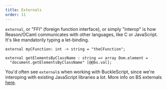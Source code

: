 ```yaml
---
title: Externals
order: 11
---
```


`external`, or "FFI" (foreign function interface), or simply "interop" is how Reason/OCaml communicates with other languages, like C or JavaScript. It's like mandatorily typing a let-binding.

```reason
external myCFunction: int -> string = "theCFunction";
```

```reason
external getElementsByClassName : string => array Dom.element =
  "document.getElementsByClassName" [@@bs.val];
```

You'd often see `external`s when working with BuckleScript, since we're interoping with existing JavaScript libraries a lot. More info on BS externals [here](http://bucklescript.github.io/bucklescript/Manual.html#_binding_to_simple_js_functions_values).